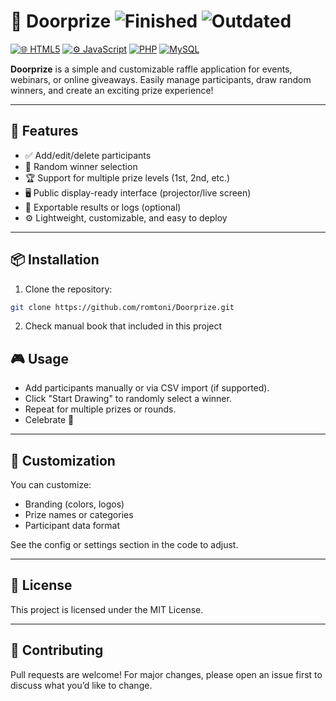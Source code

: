 # 🎁 Doorprize ![Finished](https://img.shields.io/badge/finished-brightgreen) ![Outdated](https://img.shields.io/badge/outdated-grey)

[![🌐 HTML5](https://img.shields.io/badge/HTML5-E34F26?style=flat&logo=html5&logoColor=white)](https://developer.mozilla.org/en-US/docs/Web/HTML)  [![⚙️ JavaScript](https://img.shields.io/badge/JavaScript-F7DF1E?style=flat&logo=javascript&logoColor=black)](https://developer.mozilla.org/en-US/docs/Web/JavaScript)  [![PHP](https://img.shields.io/badge/PHP-777BB4?style=flat&logo=php&logoColor=white)](https://www.php.net/) [![MySQL](https://img.shields.io/badge/MySQL-00000F?style=flat&logo=mysql&logoColor=white)](https://www.mysql.com/)

**Doorprize** is a simple and customizable raffle application for events, webinars, or online giveaways. Easily manage participants, draw random winners, and create an exciting prize experience!

---

## 🚀 Features

- ✅ Add/edit/delete participants
- 🎯 Random winner selection
- 🏆 Support for multiple prize levels (1st, 2nd, etc.)
- 🖥️ Public display-ready interface (projector/live screen)
- 📂 Exportable results or logs (optional)
- ⚙️ Lightweight, customizable, and easy to deploy

---

## 📦 Installation

1. Clone the repository:

```bash
git clone https://github.com/romtoni/Doorprize.git
```

2. Check manual book that included in this project

## 🎮 Usage

- Add participants manually or via CSV import (if supported).
- Click "Start Drawing" to randomly select a winner.
- Repeat for multiple prizes or rounds.
- Celebrate 🎉


---

## 🧩 Customization

You can customize:
- Branding (colors, logos)
- Prize names or categories
- Participant data format


See the config or settings section in the code to adjust.

---
## 📄 License

This project is licensed under the MIT License.

---
## 🙌 Contributing

Pull requests are welcome! For major changes, please open an issue first to discuss what you’d like to change.
